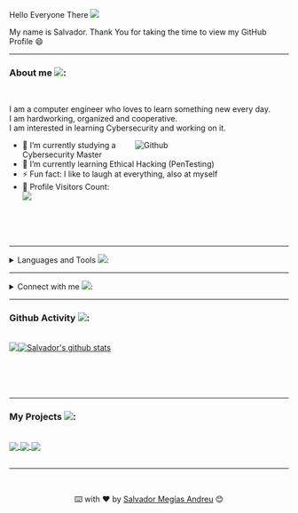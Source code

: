 Hello Everyone There <img src = "https://raw.githubusercontent.com/MartinHeinz/MartinHeinz/master/wave.gif" width = 20px>

My name is Salvador. Thank You for taking the time to view my GitHub Profile 😄

---

### About me <img src = "https://media.giphy.com/media/Wn1DjIHKwcbtGbTVlO/giphy.gif" width = 28px>:

<br/>

I am a computer engineer who loves to learn something new every day. <br/>
I am hardworking, organized and cooperative.<br/>
I am interested in learning Cybersecurity and working on it.

<img width="55%" align="right" alt="Github" src="https://raw.githubusercontent.com/onimur/.github/master/.resources/git-header.svg" />

- 🔭 I’m currently studying a Cybersecurity Master
- 🌱 I’m currently learning Ethical Hacking (PenTesting)
- ⚡ Fun fact: I like to laugh at everything, also at myself
- 🎢 Profile Visitors Count:  
![](https://visitor-badge.glitch.me/badge?page_id=salvadorJMA.visitor-badge)

<br/>
<br/>
<br/>


---

<details>
<summary>
Languages and Tools <img src = "https://media2.giphy.com/media/QssGEmpkyEOhBCb7e1/giphy.gif?cid=ecf05e47a0n3gi1bfqntqmob8g9aid1oyj2wr3ds3mg700bl&rid=giphy.gif" width = 20px>:
</summary>
  <br/>
<code><img height="25" src="https://raw.githubusercontent.com/github/explore/80688e429a7d4ef2fca1e82350fe8e3517d3494d/topics/html/html.png"></code>
<code><img height="25" src="https://raw.githubusercontent.com/github/explore/80688e429a7d4ef2fca1e82350fe8e3517d3494d/topics/css/css.png"></code>
<code><img height="25" src="https://raw.githubusercontent.com/github/explore/80688e429a7d4ef2fca1e82350fe8e3517d3494d/topics/javascript/javascript.png"></code>
<code><img height="25" src="https://raw.githubusercontent.com/github/explore/80688e429a7d4ef2fca1e82350fe8e3517d3494d/topics/android/android.png"></code>
<code><img height="25" src="https://raw.githubusercontent.com/github/explore/80688e429a7d4ef2fca1e82350fe8e3517d3494d/topics/git/git.png"></code>
<code><img height="25" src="https://upload.wikimedia.org/wikipedia/commons/thumb/a/ae/Github-desktop-logo-symbol.svg/1024px-Github-desktop-logo-symbol.svg.png"></code>
<code><img height="25" src="https://raw.githubusercontent.com/github/explore/80688e429a7d4ef2fca1e82350fe8e3517d3494d/topics/mysql/mysql.png"></code>
<code><img height="25" src="https://upload.wikimedia.org/wikipedia/commons/thumb/b/b2/Bootstrap_logo.svg/1024px-Bootstrap_logo.svg.png"></code>
<code><img height="25" src="https://cdn.iconscout.com/icon/free/png-512/c-programming-569564.png"></code>
<code><img height="25" src="https://e7.pngegg.com/pngimages/46/626/png-clipart-c-logo-the-c-programming-language-computer-icons-computer-programming-source-code-programming-miscellaneous-template.png"></code>
<code><img height="25" src="https://banner2.cleanpng.com/20181122/krs/kisspng-java-programming-language-selenium-computer-softwa-july-2-16-halab-4-dev-5bf78387a7bb41.028192901542947719687.jpg"></code>
<code><img height="25" src="https://raw.githubusercontent.com/jimaek/bashlogo.com/master/src/img/logo.png"></code>
<code><img height="25" src="https://upload.wikimedia.org/wikipedia/commons/thumb/9/9a/Visual_Studio_Code_1.35_icon.svg/1024px-Visual_Studio_Code_1.35_icon.svg.png"></code>
<code><img height="25" src="https://upload.wikimedia.org/wikipedia/commons/c/c3/Python-logo-notext.svg"></code>
<code><img height="22" src="https://upload.wikimedia.org/wikipedia/commons/0/05/Go_Logo_Blue.svg"></code>
<code><img height="25" src="https://upload.wikimedia.org/wikipedia/commons/1/1f/Z_Shell_Logo_Color_Horizontal.svg"></code>
<code><img height="25" src="https://upload.wikimedia.org/wikipedia/commons/4/45/Parrot_Logo.png"></code>
</details>


---

<details>
<summary> Connect with me <img src='https://raw.githubusercontent.com/ShahriarShafin/ShahriarShafin/main/Assets/handshake.gif' width="50px">: </summary>  

<br/>

<a href="https://t.me/salvi97">
  <img align="left" alt="Salvador's Telegram" width="26px" src="https://web.telegram.org/img/logo_share.png" />
</a>

<a href="https://github.com/salvadorJMA">
  <img align="left" alt="Salvador's Github" width="26px" src="https://upload.wikimedia.org/wikipedia/commons/thumb/a/ae/Github-desktop-logo-symbol.svg/1024px-Github-desktop-logo-symbol.svg.png" />
</a>

<a href="http://instagram.com/salvadorjesusmegias">
  <img align="left" alt="Salvador's Instagram" width="26px" src="https://upload.wikimedia.org/wikipedia/commons/thumb/a/a5/Instagram_icon.png/600px-Instagram_icon.png" />
</a>

<a href="https://www.facebook.com/salvador.megiasandreu.1">
  <img align="left" alt="Salvador's Facebook" width="26px" src="https://facebookbrand.com/wp-content/uploads/2019/04/f_logo_RGB-Hex-Blue_512.png?w=512&h=512" />
</a>

<a href="https://www.linkedin.com/in/salvador-jes%C3%BAs-meg%C3%ADas-andreu-12097b1b6">
  <img align="left" alt="Salvador's Linkedin" width="26px" src="https://cdn3.iconfinder.com/data/icons/inficons/512/linkedin.png" />
</a>

<br/>

</details>

---

### Github Activity <img src = "https://media.giphy.com/media/83pJ6Gsj4AuHnqI4Ni/giphy.gif" width = 25px>:
<br/>

<a href="https://github.com/salvadorJMA">
  <img align="left" src="https://github-readme-stats.vercel.app/api/top-langs/?username=salvadorJMA&theme=tokyonight" />
  </a>

<a href="https://github.com/salvadorJMA">
 <img align="center" src="https://github-readme-stats.vercel.app/api?username=salvadorJMA&show_icons=true&theme=tokyonight&line_height=27" alt="Salvador's github stats"/>
</a>

<br/>
<br/>
<br/>
<br/>
<br/>

---

### My Projects <img src = "https://media.giphy.com/media/KHF2LH5zMtGxHMC3wB/giphy.gif" width = 25px>:

<br/>
<a href="https://github.com/salvadorJMA/TFG-Design-and-implementation-of-a-GUI-to-manage-a-particle-accelerator-module">
  <img align="center" src="https://github-readme-stats.vercel.app/api/pin/?username=salvadorJMA&repo=TFG-Design-and-implementation-of-a-GUI-to-manage-a-particle-accelerator-module&theme=tokyonight" />
</a>

<a href="https://github.com/salvadorJMA/Python-Libraries-to-manage-Anritsu-MS2830A-Agilent-N9020A-machines">
 <img align="center" src="https://github-readme-stats.vercel.app/api/pin/?username=salvadorJMA&repo=Python-Libraries-to-manage-Anritsu-MS2830A-Agilent-N9020A-machines&theme=tokyonight" />
</a>
<a href="https://github.com/salvadorJMA/proyect-of-videoconference-room-with-JAVA-EE">
  <img align="center" src="https://github-readme-stats.vercel.app/api/pin/?username=salvadorJMA&repo=proyect-of-videoconference-room-with-JAVA-EE&theme=tokyonight" />
</a>




<br/>
<br/>

<div align="center">

---
<br/>

⌨️ with ❤️ by [Salvador Megías Andreu](https://github.com/salvadorJMA) 😊

</div>

